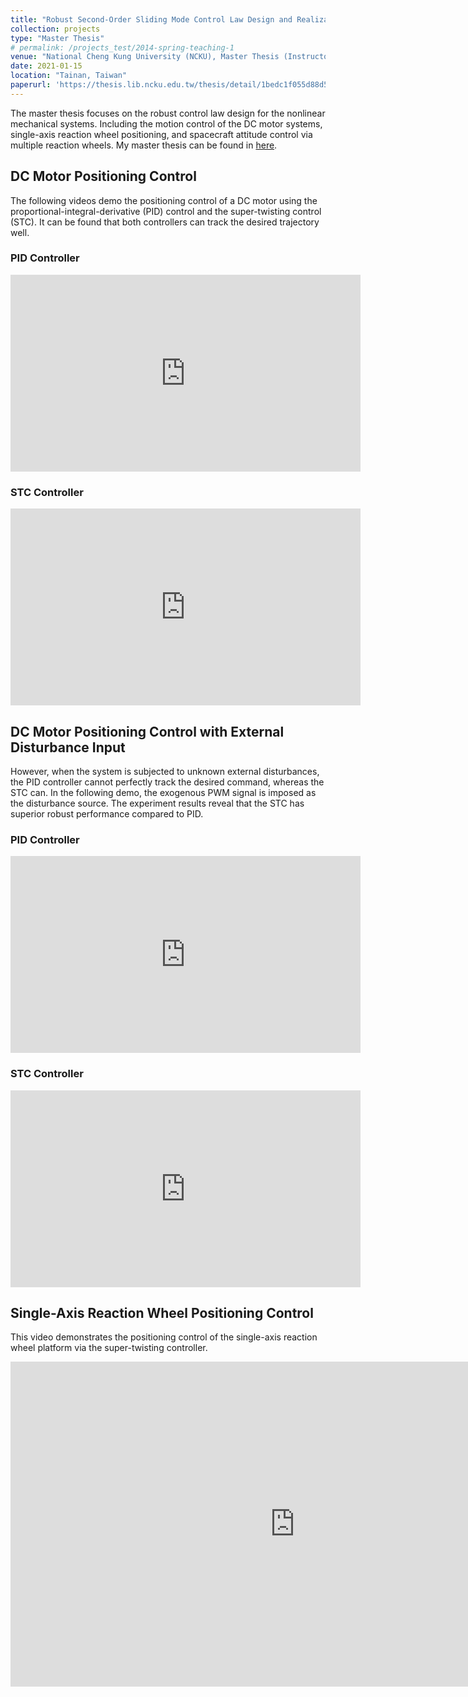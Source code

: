 ```yaml
---
title: "Robust Second-Order Sliding Mode Control Law Design and Realization for Nonlinear Mechanical Systems"
collection: projects
type: "Master Thesis"
# permalink: /projects_test/2014-spring-teaching-1
venue: "National Cheng Kung University (NCKU), Master Thesis (Instructor: Chao-Chung Peng)"
date: 2021-01-15
location: "Tainan, Taiwan"
paperurl: 'https://thesis.lib.ncku.edu.tw/thesis/detail/1bedc1f055d88d5fba37764b81eb6d6a/?seq=1'
---
```


The master thesis focuses on the robust control law design for the nonlinear mechanical systems. Including the motion control of the DC motor systems, single-axis reaction wheel positioning, and spacecraft attitude control via multiple reaction wheels. My master thesis can be found in [here](https://thesis.lib.ncku.edu.tw/thesis/detail/1bedc1f055d88d5fba37764b81eb6d6a/?seq=1).

## DC Motor Positioning Control

The following videos demo the positioning control of a DC motor using the proportional-integral-derivative (PID) control and the super-twisting control (STC). It can be found that both controllers can track the desired trajectory well.

### PID Controller

<iframe width="560" height="315" src="https://www.youtube.com/embed/OSMh8fcpw88" title="Positioning Control of Servo Motor: PID Controller" frameborder="0" allow="accelerometer; autoplay; clipboard-write; encrypted-media; gyroscope; picture-in-picture; web-share" referrerpolicy="strict-origin-when-cross-origin" allowfullscreen></iframe>

### STC Controller

<iframe width="560" height="315" src="https://www.youtube.com/embed/1G4lbZZYg68" title="Positioning Control of Servo Motor: Super-Twisting Controller" frameborder="0" allow="accelerometer; autoplay; clipboard-write; encrypted-media; gyroscope; picture-in-picture; web-share" referrerpolicy="strict-origin-when-cross-origin" allowfullscreen></iframe>
<!-- <iframe width="560" height="315" src="https://www.youtube.com/embed/WVu-fAEO4OE" frameborder="0" allow="accelerometer; autoplay; clipboard-write; encrypted-media; gyroscope; picture-in-picture" allowfullscreen></iframe> -->

## DC Motor Positioning Control with External Disturbance Input

However, when the system is subjected to unknown external disturbances, the PID controller cannot perfectly track the desired command, whereas the STC can. In the following demo, the exogenous PWM signal is imposed as the disturbance source. The experiment results reveal that the STC has superior robust performance compared to PID.

### PID Controller

<iframe width="560" height="315" src="https://www.youtube.com/embed/E_wRcExUixA" title="Positioning Control of Servo Motor: PID Controller (with exogenous disturbance)" frameborder="0" allow="accelerometer; autoplay; clipboard-write; encrypted-media; gyroscope; picture-in-picture; web-share" referrerpolicy="strict-origin-when-cross-origin" allowfullscreen></iframe>

### STC Controller

<iframe width="560" height="315" src="https://www.youtube.com/embed/WVu-fAEO4OE" title="Positioning Control of Servo Motor: Super-Twisting Controller (with exogenous disturbance)" frameborder="0" allow="accelerometer; autoplay; clipboard-write; encrypted-media; gyroscope; picture-in-picture; web-share" referrerpolicy="strict-origin-when-cross-origin" allowfullscreen></iframe>


## Single-Axis Reaction Wheel Positioning Control

This video demonstrates the positioning control of the single-axis reaction wheel platform via the super-twisting controller.

<iframe width="910" height="520" src="https://www.youtube.com/embed/CLiuZAgAwfM" title="Positioning Control of Reaction Wheel Module: Super-Twisting Controller" frameborder="0" allow="accelerometer; autoplay; clipboard-write; encrypted-media; gyroscope; picture-in-picture; web-share" referrerpolicy="strict-origin-when-cross-origin" allowfullscreen></iframe>